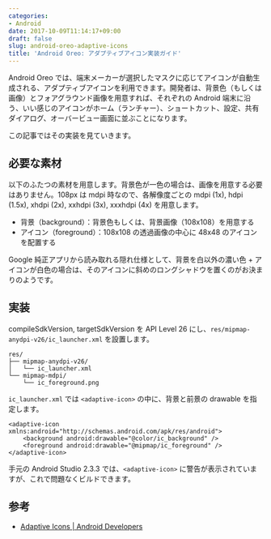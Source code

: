 ```yaml
---
categories:
- Android
date: 2017-10-09T11:14:17+09:00
draft: false
slug: android-oreo-adaptive-icons
title: 'Android Oreo: アダプティブアイコン実装ガイド'
---
```


Android Oreo では、端末メーカーが選択したマスクに応じてアイコンが自動生成される、アダプティブアイコンを利用できます。開発者は、背景色（もしくは画像）とフォアグラウンド画像を用意すれば、それぞれの Android 端末に沿う、いい感じのアイコンがホーム（ランチャー）、ショートカット、設定、共有ダイアログ、オーバービュー画面に並ぶことになります。

この記事ではその実装を見ていきます。

## 必要な素材

以下のふたつの素材を用意します。背景色が一色の場合は、画像を用意する必要はありません。108px は mdpi 時なので、各解像度ごとの mdpi (1x), hdpi (1.5x), xhdpi (2x), xxhdpi (3x), xxxhdpi (4x) を用意します。

- 背景（background）：背景色もしくは、背景画像（108x108）を用意する
- アイコン（foreground）：108x108 の透過画像の中心に 48x48 のアイコンを配置する

Google 純正アプリから読み取れる隠れ仕様として、背景を白以外の濃い色 + アイコンが白色の場合は、そのアイコンに斜めのロングシャドウを置くのがお決まりのようです。

## 実装

compileSdkVersion, targetSdkVersion を API Level 26 にし、`res/mipmap-anydpi-v26/ic_launcher.xml` を設置します。

```
res/
├── mipmap-anydpi-v26/
│   └── ic_launcher.xml
└── mipmap-mdpi/
    └── ic_foreground.png
```

`ic_launcher.xml` では `<adaptive-icon>` の中に、背景と前景の drawable を指定します。

```
<adaptive-icon xmlns:android="http://schemas.android.com/apk/res/android">
    <background android:drawable="@color/ic_background" />
    <foreground android:drawable="@mipmap/ic_foreground" />
</adaptive-icon>
```

手元の Android Studio 2.3.3 では、`<adaptive-icon>` に警告が表示されていますが、これで問題なくビルドできます。

## 参考

- [Adaptive Icons | Android Developers](https://developer.android.com/guide/practices/ui_guidelines/icon_design_adaptive.html)
